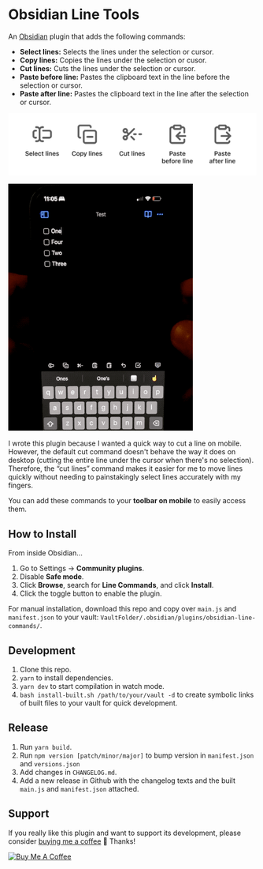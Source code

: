 # Obsidian Line Tools

An [Obsidian](https://obsidian.md) plugin that adds the following commands:

- **Select lines:** Selects the lines under the selection or cursor.
- **Copy lines:** Copies the lines under the selection or cusor.
- **Cut lines:** Cuts the lines under the selection or cursor.
- **Paste before line:** Pastes the clipboard text in the line before the selection or cursor.
- **Paste after line:** Pastes the clipboard text in the line after the selection or cursor.

<img width="565" alt="Icons for each of the commands listed above" src="https://raw.githubusercontent.com/charliecm/obsidian-line-commands/main/commands.png">

![Demo video](https://raw.githubusercontent.com/charliecm/obsidian-line-commands/main/demo.gif)

I wrote this plugin because I wanted a quick way to cut a line on mobile. However, the default cut command doesn't behave the way it does on desktop (cutting the entire line under the cursor when there's no selection). Therefore, the “cut lines” command makes it easier for me to move lines quickly without needing to painstakingly select lines accurately with my fingers.

You can add these commands to your **toolbar on mobile** to easily access them.

## How to Install

From inside Obsidian…
1. Go to Settings → **Community plugins**.
2. Disable **Safe mode**.
3. Click **Browse**, search for **Line Commands**, and click **Install**.
4. Click the toggle button to enable the plugin.

For manual installation, download this repo and copy over `main.js` and `manifest.json` to your vault: `VaultFolder/.obsidian/plugins/obsidian-line-commands/`.

## Development

1. Clone this repo.
2. `yarn` to install dependencies.
3. `yarn dev` to start compilation in watch mode.
4. `bash install-built.sh /path/to/your/vault -d` to create symbolic links of built files to your vault for quick development.

## Release

1. Run `yarn build`.
2. Run `npm version [patch/minor/major]` to bump version in `manifest.json` and `versions.json`
3. Add changes in `CHANGELOG.md`.
4. Add a new release in Github with the changelog texts and the built `main.js` and `manifest.json` attached.

## Support

If you really like this plugin and want to support its development, please consider [buying me a coffee](https://www.buymeacoffee.com/charliecm) 🙂 Thanks!

<a href="https://www.buymeacoffee.com/charliecm" target="_blank"><img src="https://cdn.buymeacoffee.com/buttons/v2/default-yellow.png" alt="Buy Me A Coffee" width="217" height="60" /></a>
